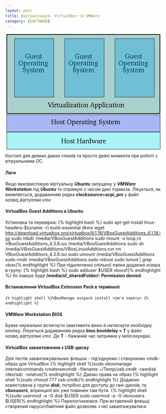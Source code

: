 ```yaml
---
layout: post
title: Віртуалізація. VirtualBox та VMWare.
category: [SOFTWARE]
---
```

![virtual logo](/assets/media/guest-os.jpg?style=head)
Костилі для деяких диких глюків та просто деякі моменти при роботі з вітруальними ОС.<!--more-->
#### Лаги
Якщо використовую віртуальну ***Ubuntu*** запущену у ***VMWare Workstation*** під ***Ubuntu*** то отримую з часом дикі тормоза. Лікується, як виявляється, додаванням рядка **clocksource=acpi_pm** у файл *назва_віртуалки.vmx*

#### VirtualBox Guest Additions в Ubuntu
Установка та перевірка:
{% highlight bash %}   sudo apt-get install linux-headers-$(uname -r) build-essential dkms
   wget http://download.virtualbox.org/virtualbox/6.1.18/VBoxGuestAdditions_6.1.18.iso
   sudo mkdir /media/VBoxGuestAdditions
   sudo mount -o loop,ro VBoxGuestAdditions_4.3.8.iso /media/VBoxGuestAdditions
   sudo sh /media/VBoxGuestAdditions/VBoxLinuxAdditions.run
   rm VBoxGuestAdditions_4.3.8.iso
   sudo umount /media/VBoxGuestAdditions
   sudo rmdir /media/VBoxGuestAdditions
   sudo reboot
   sudo lsmod | grep vbox{% endhighlight %}
При підключенні спільної папки додаємо юзера в групу:
{% highlight bash %}   sudo adduser $USER vboxsf{% endhighlight %}
бо інакше буде **/media/sf_sharedFolder/: Permission denied**.

#### Встановлення VirtualBox Extension Pack в терміналі
    {% highlight shell %}VBoxManage extpack install <ім'я пакету> {% endhighlight %}

#### VMWare Workstation BIOS
Буває нереально встигнути заактивити вікно й натиснути необхідну кнопку. Лікується додаванням рядка **bios.bootdelay = Т** у файл *назва_віртуалки.vmx*. Де **T** - бажаний час затримки у мілісекундах.

#### VirtualBox завантаження з USB-диску
Для тестів завантажувальних флешок - під'єднуємо і створюємо vmdk-образ для VirtualBox
    {% highlight shell %}sudo vboxmanage internalcommands createrawvmdk -filename ~/Temp/usb.vmdk -rawdisk /dev/sdc -relative{% endhighlight %}
Даємо права на образ
    {% highlight shell %}sudo chmod 777 usb.vmdk{% endhighlight %}
Додаємо користувача у групи ***disk***, потрібно для доступу до raw-дисків, та ***vboxusers***, впринципі він уже повинен там бути.
    {% highlight shell %}sudo usermod -a -G disk $USER
sudo usermod -a -G vboxusers $USER{% endhighlight %}
Перелогінюємся. При вставленій флешці створений парусотбайтний файл дозволяє з неї завантажуватися.
